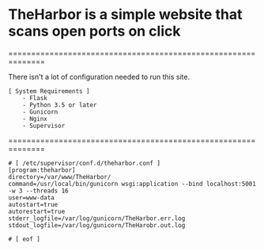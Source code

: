 # TheHarbor is a simple website that scans open ports on click
==============================================================

There isn't a lot of configuration needed to run this site. 

```
[ System Requirements ]
	- Flask
	- Python 3.5 or later
	- Gunicorn
	- Nginx
	- Supervisor
```
==============================================================
```
# [ /etc/supervisor/conf.d/theharbor.conf ]
[program:theharbor]
directory=/var/www/TheHarbor/
command=/usr/local/bin/gunicorn wsgi:application --bind localhost:5001 -w 3 --threads 16
user=www-data
autostart=true
autorestart=true
stderr_logfile=/var/log/gunicorn/TheHarbor.err.log
stdout_logfile=/var/log/gunicorn/TheHarobr.out.log

# [ eof ]
```
